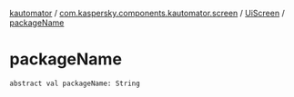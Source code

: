 [kautomator](../../index.md) / [com.kaspersky.components.kautomator.screen](../index.md) / [UiScreen](index.md) / [packageName](./package-name.md)

# packageName

`abstract val packageName: String`